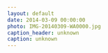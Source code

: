 ```yaml
---
layout: default
date: 2014-03-09 00:00:00
photo: IMG-20140309-WA0000.jpg
caption_header: unknown
caption: unknown
---
```

